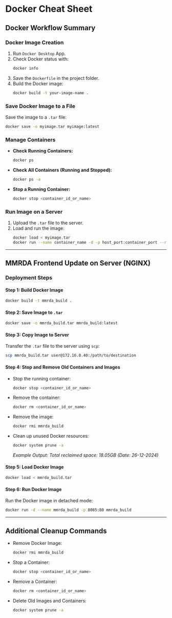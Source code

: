 # Docker Cheat Sheet

## Docker Workflow Summary

### Docker Image Creation
1. Run `Docker Desktop` App.
2. Check Docker status with:
   ```bash
   docker info
   ```
3. Save the `Dockerfile` in the project folder.
4. Build the Docker image:
   ```bash
   docker build -t your-image-name .
   ```

### Save Docker Image to a File
Save the image to a `.tar` file:
```bash
docker save -o myimage.tar myimage:latest
```

### Manage Containers
- **Check Running Containers:**
   ```bash
   docker ps
   ```
- **Check All Containers (Running and Stopped):**
   ```bash
   docker ps -a
   ```
- **Stop a Running Container:**
   ```bash
   docker stop <container_id_or_name>
   ```

### Run Image on a Server
1. Upload the `.tar` file to the server.
2. Load and run the image:
   ```bash
   docker load < myimage.tar
   docker run --name container_name -d -p host_port:container_port --restart unless-stopped image_name:latest
   ```

---

## MMRDA Frontend Update on Server (NGINX)

### Deployment Steps

#### Step 1: Build Docker Image
```bash
docker build -t mmrda_build .
```

#### Step 2: Save Image to `.tar`
```bash
docker save -o mmrda_build.tar mmrda_build:latest
```

#### Step 3: Copy Image to Server
Transfer the `.tar` file to the server using `scp`:
```bash
scp mmrda_build.tar user@172.16.0.40:/path/to/destination
```

#### Step 4: Stop and Remove Old Containers and Images
- Stop the running container:
   ```bash
   docker stop <container_id_or_name>
   ```
- Remove the container:
   ```bash
   docker rm <container_id_or_name>
   ```
- Remove the image:
   ```bash
   docker rmi mmrda_build
   ```
- Clean up unused Docker resources:
   ```bash
   docker system prune -a
   ```
   *Example Output: Total reclaimed space: 18.05GB (Date: 26-12-2024)*

#### Step 5: Load Docker Image
```bash
docker load < mmrda_build.tar
```

#### Step 6: Run Docker Image
Run the Docker image in detached mode:
```bash
docker run -d --name mmrda_build -p 8085:80 mmrda_build
```

---

## Additional Cleanup Commands

- Remove Docker Image:
   ```bash
   docker rmi mmrda_build
   ```
- Stop a Container:
   ```bash
   docker stop <container_id_or_name>
   ```
- Remove a Container:
   ```bash
   docker rm <container_id_or_name>
   ```
- Delete Old Images and Containers:
   ```bash
   docker system prune -a
   ```

